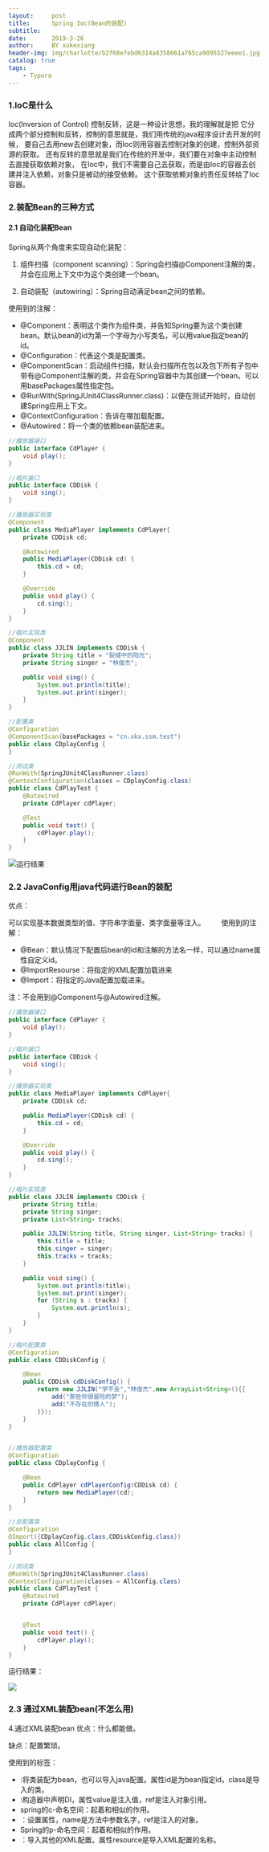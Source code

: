 ```yaml
---
layout:     post
title:      Spring Ioc(Bean的装配)
subtitle:   
date:       2019-3-26
author:     BY xukexiang
header-img: img/charlotte/b2f68e7ebd6314a8358661a765ca9095527eeee1.jpg
catalog: true
tags:
    - Typora
---
```


### 1.IoC是什么

Ioc(Inversion of Control) 控制反转，这是一种设计思想，我的理解就是把
它分成两个部分控制和反转，控制的意思就是，我们用传统的java程序设计去开发的时候，
要自己去用new去创建对象，而Ioc则用容器去控制对象的创建，控制外部资源的获取。
还有反转的意思就是我们在传统的开发中，我们要在对象中主动控制去直接获取依赖对象，
在Ioc中，我们不需要自己去获取，而是由Ioc的容器去创建并注入依赖，对象只是被动的接受依赖。
这个获取依赖对象的责任反转给了Ioc容器。

### 2.装配Bean的三种方式

#### 2.1 自动化装配Bean

Spring从两个角度来实现自动化装配：

1) 组件扫描（component scanning）：Spring会扫描@Component注解的类，并会在应用上下文中为这个类创建一个bean。

2) 自动装配（autowiring）：Spring自动满足bean之间的依赖。

使用到的注解：

- @Component：表明这个类作为组件类，并告知Spring要为这个类创建bean。默认bean的id为第一个字母为小写类名，可以用value指定bean的id。
- @Configuration：代表这个类是配置类。
- @ComponentScan：启动组件扫描，默认会扫描所在包以及包下所有子包中带有@Component注解的类，并会在Spring容器中为其创建一个bean。可以用basePackages属性指定包。
- @RunWith(SpringJUnit4ClassRunner.class)：以便在测试开始时，自动创建Spring应用上下文。
- @ContextConfiguration：告诉在哪加载配置。
- @Autowired：将一个类的依赖bean装配进来。


```java
//播放器接口
public interface CdPlayer {
    void play();
}
```

```java
//唱片接口
public interface CDDisk {
    void sing();
}
```

```java
//播放器实现类
@Component
public class MediaPlayer implements CdPlayer{
    private CDDisk cd;

    @Autowired
    public MediaPlayer(CDDisk cd) {
        this.cd = cd;
    }

    @Override
    public void play() {
        cd.sing();
    }
}
```

```java
//唱片实现类
@Component
public class JJLIN implements CDDisk {
    private String title = "裂缝中的阳光";
    private String singer = "林俊杰";

    public void sing() {
        System.out.println(title);
        System.out.print(singer);
    }
}
```

```java
//配置类
@Configuration
@ComponentScan(basePackages = "cn.xkx.ssm.test")
public class CDplayConfig {
}
```
```java
//测试类
@RunWith(SpringJUnit4ClassRunner.class)
@ContextConfiguration(classes = CDplayConfig.class)
public class CdPlayTest {
    @Autowired
    private CdPlayer cdPlayer;

    @Test
    public void test() {
        cdPlayer.play();
    }
}
```

![运行结果](/img/1553672536(1).jpg)


### 2.2 JavaConfig用java代码进行Bean的装配

优点：

可以实现基本数据类型的值、字符串字面量、类字面量等注入。
　　使用到的注解：

- @Bean：默认情况下配置后bean的id和注解的方法名一样，可以通过name属性自定义id。
- @ImportResourse：将指定的XML配置加载进来
- @Import：将指定的Java配置加载进来。

注：不会用到@Component与@Autowired注解。


```java
//播放器接口
public interface CdPlayer {
    void play();
}
```

```java
//唱片接口
public interface CDDisk {
    void sing();
}
```

```java
//播放器实现类
public class MediaPlayer implements CdPlayer{
    private CDDisk cd;

    public MediaPlayer(CDDisk cd) {
        this.cd = cd;
    }

    @Override
    public void play() {
        cd.sing();
    }
}
```

```java
//唱片实现类
public class JJLIN implements CDDisk {
    private String title;
    private String singer;
    private List<String> tracks;

    public JJLIN(String title, String singer, List<String> tracks) {
        this.title = title;
        this.singer = singer;
        this.tracks = tracks;
    }

    public void sing() {
        System.out.println(title);
        System.out.print(singer);
        for (String s : tracks) {
            System.out.println(s);
        }
    }
}
```

```java
//唱片配置类
@Configuration
public class CDDiskConfig {

    @Bean
    public CDDisk cdDiskConfig() {
        return new JJLIN("学不会","林俊杰",new ArrayList<String>(){{
            add("那些你很冒险的梦");
            add("不存在的情人");
        }});
    }
}
```

```java

//播放器配置类
@Configuration
public class CDplayConfig {

    @Bean
    public CdPlayer cdPlayerConfig(CDDisk cd) {
        return new MediaPlayer(cd);
    }
}
```

```java
//总配置类
@Configuration
@Import({CDplayConfig.class,CDDiskConfig.class})
public class AllConfig {
}
```

```java
//测试类
@RunWith(SpringJUnit4ClassRunner.class)
@ContextConfiguration(classes = AllConfig.class)
public class CdPlayTest {
    @Autowired
    private CdPlayer cdPlayer;


    @Test
    public void test() {
        cdPlayer.play();
    }
}

```

运行结果：

![](/img/1553674236.jpg)

### 2.3 通过XML装配bean(不怎么用)

4.通过XML装配bean
优点：什么都能做。

缺点：配置繁琐。

使用到的标签：
- <bean>:将类装配为bean，也可以导入java配置。属性id是为bean指定id，class是导入的类。
- <constructor-arg>:构造器中声明DI，属性value是注入值，ref是注入对象引用。
- spring的c-命名空间：起着和<constructor-arg>相似的作用。
- <property>：设置属性，name是方法中参数名字，ref是注入的对象。
- Spring的p-命名空间：起着和<property>相似的作用。
- <import>：导入其他的XML配置。属性resource是导入XML配置的名称。





